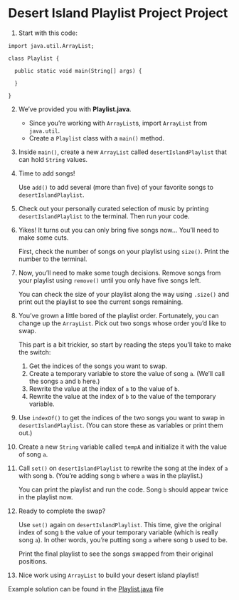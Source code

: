 # Desert Island Playlist Project Project

1. Start with this code:

```
import java.util.ArrayList;

class Playlist {
  
  public static void main(String[] args) {
    
  }
  
}
```

2. We’ve provided you with **Playlist.java**.

	- Since you’re working with ```ArrayList```s, import ```ArrayList``` from ```java.util```.
	- Create a ```Playlist``` class with a ```main()``` method.

3. Inside ```main()```, create a new ```ArrayList``` called ```desertIslandPlaylist``` that can hold ```String``` values.

4. Time to add songs!

	Use ```add()``` to add several (more than five) of your favorite songs to ```desertIslandPlaylist```.

5. Check out your personally curated selection of music by printing ```desertIslandPlaylist``` to the terminal. Then run your code.

6. Yikes! It turns out you can only bring five songs now… You’ll need to make some cuts.

	First, check the number of songs on your playlist using ```size()```. Print the number to the terminal.

7. Now, you’ll need to make some tough decisions. Remove songs from your playlist using ```remove()``` until you only have five songs left.

	You can check the size of your playlist along the way using ```.size()``` and print out the playlist to see the current songs remaining.

8. You’ve grown a little bored of the playlist order. Fortunately, you can change up the ```ArrayList```. Pick out two songs whose order you’d like to swap.

	This part is a bit trickier, so start by reading the steps you’ll take to make the switch:

	1. Get the indices of the songs you want to swap.
	2. Create a temporary variable to store the value of song ```a```. (We’ll call the songs ```a``` and ```b``` here.)
	3. Rewrite the value at the index of ```a``` to the value of ```b```.
	4. Rewrite the value at the index of ```b``` to the value of the temporary variable.

9. Use ```indexOf()``` to get the indices of the two songs you want to swap in ```desertIslandPlaylist```. (You can store these as variables or print them out.)

10. Create a new ```String``` variable called ```tempA``` and initialize it with the value of song ```a```.

11. Call ```set()``` on ```desertIslandPlaylist``` to rewrite the song at the index of ```a``` with song ```b```. (You’re adding song ```b``` where ```a``` was in the playlist.)

	You can print the playlist and run the code. Song ```b``` should appear twice in the playlist now.

12. Ready to complete the swap?

	Use ```set()``` again on ```desertIslandPlaylist```. This time, give the original index of song ```b``` the value of your temporary variable (which is really song ```a```). In other words, you’re putting song ```a``` where song ```b``` used to be.

	Print the final playlist to see the songs swapped from their original positions.

13. Nice work using ```ArrayList``` to build your desert island playlist!

Example solution can be found in the [Playlist.java](https://github.com/upliftdev/Foundations/blob/main/6.ArrayLists/Desert_Island_Playlist_Project/src/main/java/com/examples/lists/Playlist.java) file